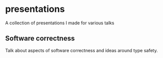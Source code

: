 # presentations

A collection of presentations I made for various talks

## Software correctness

Talk about aspects of software correctness and ideas around type safety.
